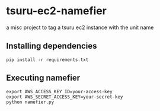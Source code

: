 tsuru-ec2-namefier
==================

a misc project to tag a tsuru ec2 instance with the unit name

Installing dependencies
-----------------------

	pip install -r requirements.txt

Executing namefier
------------------

	export AWS_ACCESS_KEY_ID=your-access-key
	export AWS_SECRET_ACCESS_KEY=your-secret-key
	python namefier.py


